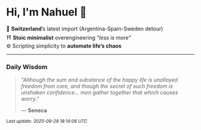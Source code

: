 # Hi, I'm Nahuel :tiger:

📍 **Switzerland**’s latest import (Argentina-Spain-Sweden detour)  
⛩️ **Stoic minimalist** overengineering *“less is more”*  
⚙️ Scripting simplicity to **automate life’s chaos**

---

### Daily Wisdom
> _"Although the sum and substance of the happy life is unalloyed freedom from care, and though the secret of such freedom is unshaken confidence... men gather together that which causes worry."_  
>
> — **Seneca**

<sub>*Last update: 2025-09-29 18:14:06 UTC*</sub>

